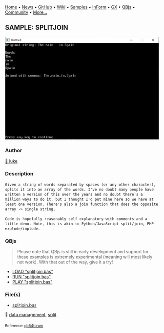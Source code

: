 [Home](https://qb64.com) • [News](../../news.md) • [GitHub](https://github.com/QB64Official/qb64) • [Wiki](https://github.com/QB64Official/qb64/wiki) • [Samples](../../samples.md) • [InForm](../../inform.md) • [GX](../../gx.md) • [QBjs](../../qbjs.md) • [Community](../../community.md) • [More...](../../more.md)

## SAMPLE: SPLITJOIN

![screenshot.png](img/screenshot.png)

### Author

[🐝 luke](../luke.md) 

### Description

```text
Given a string of words separated by spaces (or any other character), splits it into an array of the words. I've no doubt many people have written a version of this over the years and no doubt there's a million ways to do it, but I thought I'd put mine here so we have at least one version. There's also a join function that does the opposite array -> single string.

Code is hopefully reasonably self explanatory with comments and a little demo. Note, this is akin to Python/JavaScript split/join, PHP explode/implode.
```

### QBjs

> Please note that QBjs is still in early development and support for these examples is extremely experimental (meaning will most likely not work). With that out of the way, give it a try!

* [LOAD "splitjoin.bas"](https://v6p9d9t4.ssl.hwcdn.net/html/5963335/index.html?src=https://qb64.com/samples/splitjoin/src/splitjoin.bas)
* [RUN "splitjoin.bas"](https://v6p9d9t4.ssl.hwcdn.net/html/5963335/index.html?mode=auto&src=https://qb64.com/samples/splitjoin/src/splitjoin.bas)
* [PLAY "splitjoin.bas"](https://v6p9d9t4.ssl.hwcdn.net/html/5963335/index.html?mode=play&src=https://qb64.com/samples/splitjoin/src/splitjoin.bas)

### File(s)

* [splitjoin.bas](src/splitjoin.bas)

🔗 [data management](../data-management.md), [split](../split.md)


<sub>Reference: [qb64forum](https://qb64forum.alephc.xyz/index.php?topic=1073.0) </sub>
